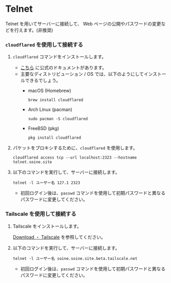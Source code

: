 # Telnet

Telnet を用いてサーバーに接続して、 Web ページの公開やパスワードの変更などを行えます。(非推奨)

### `cloudflared` を使用して接続する

1. `cloudflared` コマンドをインストールします。
    * [こちら](https://pkg.cloudflare.com/index.html) に公式のドキュメントがあります。
    * 主要なディストリビューション / OS では、以下のようにしてインストールできるでしょう。
        * macOS (Homebrew)

            ```shell
            brew install cloudflared
            ```
        
        * Arch Linux (pacman)

            ```shell
            sudo pacman -S cloudflared
            ```
        
        * FreeBSD (pkg)

            ```shell
            pkg install cloudflared
            ```

2. パケットをプロキシするために、`cloudflared` を使用します。
    ```
    cloudflared access tcp --url localhost:2323 --hostname telnet.soine.site
    ```

3. 以下のコマンドを実行して、サーバーに接続します。

    ```shell
    telnet -l ユーザー名 127.1 2323
    ```

    * 初回ログイン後は、`passwd` コマンドを使用して初期パスワードと異なるパスワードに変更してください。

### Tailscale を使用して接続する

1. Tailscale をインストールします。

    [Download ・ Tailscale](https://tailscale.com/download) を参照してください。

2. 以下のコマンドを実行して、サーバーに接続します。

    ```shell
    telnet -l ユーザー名 soine.soine.site.beta.tailscale.net
    ```

    * 初回ログイン後は、`passwd` コマンドを使用して初期パスワードと異なるパスワードに変更してください。
